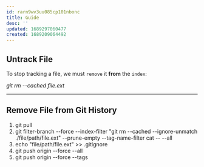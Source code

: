 ```yaml
---
id: rarn9wv3uu085cp101nbonc
title: Guide
desc: ''
updated: 1689297060477
created: 1689209064492
---
```


## Untrack File

To stop tracking a file, we must `remove` it **from** the `index`:

*git rm --cached file.ext*

---

## Remove File from Git History

1. git pull
2. git filter-branch --force --index-filter "git rm --cached --ignore-unmatch ./file/path/file.ext" --prune-empty --tag-name-filter cat -- --all
3. echo "file/path/file.ext" >> .gitignore
4. git push origin --force --all
5. git push origin --force --tags